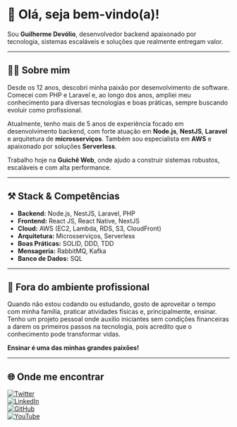 # 👋 Olá, seja bem-vindo(a)!

Sou **Guilherme Devólio**, desenvolvedor backend apaixonado por tecnologia, sistemas escaláveis e soluções que realmente entregam valor.

---

## 🧑‍💻 Sobre mim

Desde os 12 anos, descobri minha paixão por desenvolvimento de software. Comecei com PHP e Laravel e, ao longo dos anos, ampliei meu conhecimento para diversas tecnologias e boas práticas, sempre buscando evoluir como profissional.

Atualmente, tenho mais de 5 anos de experiência focado em desenvolvimento backend, com forte atuação em **Node.js**, **NestJS**, **Laravel** e arquitetura de **microsserviços**. Também sou especialista em **AWS** e apaixonado por soluções **Serverless**.

Trabalho hoje na **Guichê Web**, onde ajudo a construir sistemas robustos, escaláveis e com alta performance.

---

## ⚒️ Stack & Competências

- **Backend:** Node.js, NestJS, Laravel, PHP  
- **Frontend:** React JS, React Native, NextJS  
- **Cloud:** AWS (EC2, Lambda, RDS, S3, CloudFront)  
- **Arquitetura:** Microsserviços, Serverless  
- **Boas Práticas:** SOLID, DDD, TDD  
- **Mensageria:** RabbitMQ, Kafka  
- **Banco de Dados:** SQL  

---

## 🧩 Fora do ambiente profissional

Quando não estou codando ou estudando, gosto de aproveitar o tempo com minha família, praticar atividades físicas e, principalmente, ensinar. Tenho um projeto pessoal onde auxilio iniciantes sem condições financeiras a darem os primeiros passos na tecnologia, pois acredito que o conhecimento pode transformar vidas.

**Ensinar é uma das minhas grandes paixões!**

---

## 🌐 Onde me encontrar

[![Twitter](https://img.shields.io/badge/Twitter-1DA1F2?style=for-the-badge&logo=twitter&logoColor=white)](https://twitter.com/DevGuilherme1)  
[![LinkedIn](https://img.shields.io/badge/LinkedIn-0077B5?style=for-the-badge&logo=linkedin&logoColor=white)](https://www.linkedin.com/in/guidevolio/)  
[![GitHub](https://img.shields.io/badge/GitHub-100000?style=for-the-badge&logo=github&logoColor=white)](https://github.com/guilhermedevolio)  
[![YouTube](https://img.shields.io/badge/YouTube-FF0000?style=for-the-badge&logo=youtube&logoColor=white)](https://www.youtube.com/channel/UCWvpng3UehEnVM8THSNW15A)  
